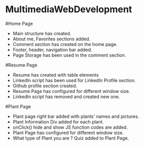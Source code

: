 # MultimediaWebDevelopment

#Home Page
- Main structure has created. 
- About me, Favorites sections added.
- Comment section has created on the home page.
- Footer, header, navigation bar added.
- Page Storage has been used in the comment section.

#Resume Page
- Resume has created with table elements
- LinkedIn script has been used for LinkedIn Profile section.
- Github profile section created.
- Resume Page has configured for different window size.
- LinkedIn script has removed and created new one.

#Plant Page
- Plant page right bar added with plants' names and pictures.
- Plant Information Div added for each plant.
- onClick() hide and show JS function codes are added.
- Plant Page has configured for different window size.
- What type of Plant you are ? Quiz added to Plant Page.

